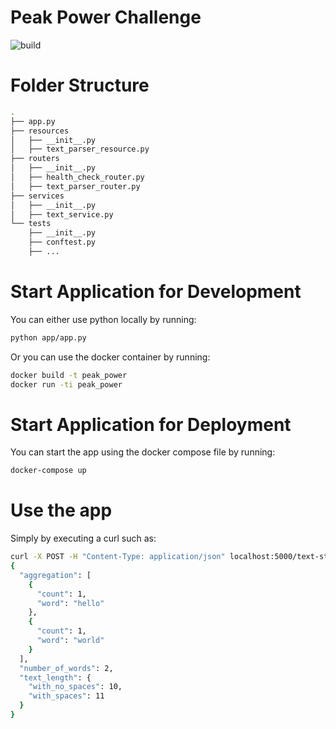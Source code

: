 # Peak Power Challenge

![build](https://github.com/haroldov/peak_power/actions/workflows/python-app.yml/badge.svg)

# Folder Structure
```sh
.
├── app.py
├── resources
│   ├── __init__.py
│   ├── text_parser_resource.py
├── routers
│   ├── __init__.py
│   ├── health_check_router.py
│   ├── text_parser_router.py
├── services
│   ├── __init__.py
│   ├── text_service.py
└── tests
    ├── __init__.py
    ├── conftest.py
    ├── ...
```

# Start Application for Development

You can either use python locally by running:

```sh
python app/app.py
```

Or you can use the docker container by running:

```sh
docker build -t peak_power
docker run -ti peak_power
```

# Start Application for Deployment

You can start the app using the docker compose file by running:

```sh
docker-compose up
```

# Use the app

Simply by executing a curl such as:

```sh
curl -X POST -H "Content-Type: application/json" localhost:5000/text-statistic -d'{"text": "hello world"}'
{
  "aggregation": [
    {
      "count": 1,
      "word": "hello"
    },
    {
      "count": 1,
      "word": "world"
    }
  ],
  "number_of_words": 2,
  "text_length": {
    "with_no_spaces": 10,
    "with_spaces": 11
  }
}
```